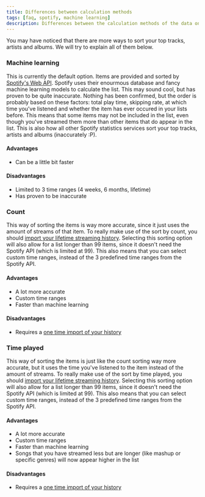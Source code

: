 ```yaml
---
title: Differences between calculation methods
tags: [faq, spotify, machine learning]
description: Differences between the calculation methods of the data on the Top pages.
---
```


You may have noticed that there are more ways to sort your top tracks, artists and albums. We will try to explain all of them below.

### Machine learning

This is currently the default option. Items are provided and sorted by [Spotify's Web API](https://developer.spotify.com/documentation/web-api/reference/#category-personalization). Spotify uses their enourmous database and fancy machine learning models to calculate the list. This may sound cool, but has proven to be quite inaccurate. Nothing has been confirmed, but the order is probably based on these factors: total play time, skipping rate, at which time you've listened and whether the item has ever occured in your lists before. This means that some items may not be included in the list, even though you've streamed them more than other items that do appear in the list. This is also how all other Spotify statistics services sort your top tracks, artists and albums (inaccurately :P).

#### Advantages

- Can be a little bit faster

#### Disadvantages

- Limited to 3 time ranges (4 weeks, 6 months, lifetime)
- Has proven to be inaccurate

### Count

This way of sorting the items is way more accurate, since it just uses the amount of streams of that item. To really make use of the sort by count, you should [import your lifetime streaming history](../streaming-history). Selecting this sorting option will also allow for a list longer than 99 items, since it doesn't need the Spotify API (which is limited at 99). This also means that you can select custom time ranges, instead of the 3 predefined time ranges from the Spotify API.

#### Advantages

- A lot more accurate
- Custom time ranges
- Faster than machine learning

#### Disadvantages

- Requires a [one time import of your history](../streaming-history)

### Time played

This way of sorting the items is just like the count sorting way more accurate, but it uses the time you've listened to the item instead of the amount of streams. To really make use of the sort by time played, you should [import your lifetime streaming history](../streaming-history). Selecting this sorting option will also allow for a list longer than 99 items, since it doesn't need the Spotify API (which is limited at 99). This also means that you can select custom time ranges, instead of the 3 predefined time ranges from the Spotify API.

#### Advantages

- A lot more accurate
- Custom time ranges
- Faster than machine learning
- Songs that you have streamed less but are longer (like mashup or specific genres) will now appear higher in the list

#### Disadvantages

- Requires a [one time import of your history](../streaming-history)
